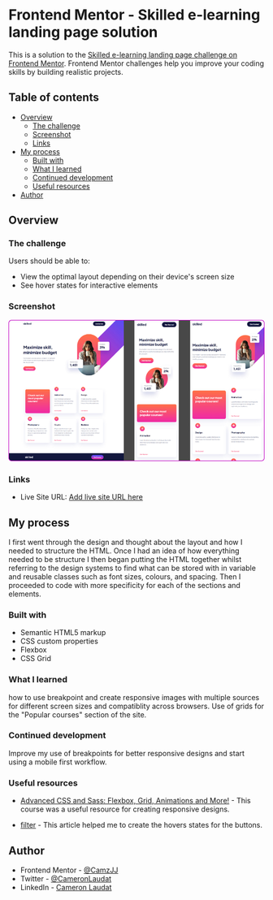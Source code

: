 # Frontend Mentor - Skilled e-learning landing page solution

This is a solution to the [Skilled e-learning landing page challenge on Frontend Mentor](https://www.frontendmentor.io/challenges/skilled-elearning-landing-page-S1ObDrZ8q). Frontend Mentor challenges help you improve your coding skills by building realistic projects.

## Table of contents

- [Overview](#overview)
  - [The challenge](#the-challenge)
  - [Screenshot](#screenshot)
  - [Links](#links)
- [My process](#my-process)
  - [Built with](#built-with)
  - [What I learned](#what-i-learned)
  - [Continued development](#continued-development)
  - [Useful resources](#useful-resources)
- [Author](#author)

## Overview

### The challenge

Users should be able to:

- View the optimal layout depending on their device's screen size
- See hover states for interactive elements

### Screenshot

![](/screenshots.jpg)

### Links
- Live Site URL: [Add live site URL here](https://your-live-site-url.com)

## My process

I first went through the design and thought about the layout and how I needed to structure the HTML. Once I had an idea of how everything needed to be structure I then began putting the HTML together whilst referring to the design systems to find what can be stored with in variable and reusable classes such as font sizes, colours, and spacing. Then I proceeded to code with more specificity for each of the sections and elements.

### Built with

- Semantic HTML5 markup
- CSS custom properties
- Flexbox
- CSS Grid

### What I learned
how to use breakpoint and create responsive images with multiple sources for different screen sizes and compatiblity across browsers. Use of grids for the "Popular courses" section of the site.

### Continued development
Improve my use of breakpoints for better responsive designs and start using a mobile first workflow. 

### Useful resources

- [Advanced CSS and Sass: Flexbox, Grid, Animations and More!](https://www.udemy.com/course/advanced-css-and-sass/) - This course was a useful resource for creating responsive designs.

- [filter](https://css-tricks.com/almanac/properties/f/filter/) - This article helped me to create the hovers states for the buttons. 

## Author

- Frontend Mentor - [@CamzJJ](https://www.frontendmentor.io/profile/CamzJJ)
- Twitter - [@CameronLaudat](https://twitter.com/CameronLaudat)
- LinkedIn - [Cameron Laudat](https://www.linkedin.com/in/cameron-l-83a518a4/)
